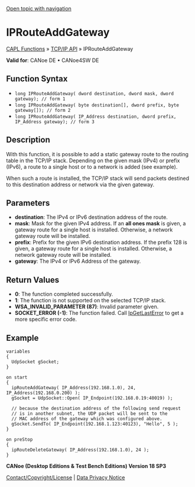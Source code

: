 [Open topic with navigation](../../../../../CANoeDEFamily.htm#Topics/CAPLFunctions/TCPIPAPI/Functions/CAPLfunctionIPRouteAddGateway.md)

# IPRouteAddGateway

[CAPL Functions](../../CAPLfunctions.md) » [TCP/IP API](../CAPLfunctionsTCPIPOverview.md) » IPRouteAddGateway

**Valid for**: CANoe DE • CANoe4SW DE

## Function Syntax

- `long IPRouteAddGateway( dword destination, dword mask, dword gateway); // form 1`
- `long IPRouteAddGateway( byte destination[], dword prefix, byte gateway[]); // form 2`
- `long IPRouteAddGateway( IP_Address destination, dword prefix, IP_Address gateway); // form 3`

## Description

With this function, it is possible to add a static gateway route to the routing table in the TCP/IP stack. Depending on the given mask (IPv4) or prefix (IPv6), a route to a single host or to a network is added (see example).

When such a route is installed, the TCP/IP stack will send packets destined to this destination address or network via the given gateway.

## Parameters

- **destination**: The IPv4 or IPv6 destination address of the route.
- **mask**: Mask for the given IPv4 address. If an **all ones mask** is given, a gateway route for a single host is installed. Otherwise, a network gateway route will be installed.
- **prefix**: Prefix for the given IPv6 destination address. If the prefix 128 is given, a gateway route for a single host is installed. Otherwise, a network gateway route will be installed.
- **gateway**: The IPv4 or IPv6 Address of the gateway.

## Return Values

- **0**: The function completed successfully.
- **1**: The function is not supported on the selected TCP/IP stack.
- **WSA_INVALID_PARAMETER (87)**: Invalid parameter given.
- **SOCKET_ERROR (-1)**: The function failed. Call [IpGetLastError](CAPLfunctionIPGetLastError.md) to get a more specific error code.

## Example

```plaintext
variables
{
  UdpSocket gSocket;
}

on start
{
  ipRouteAddGateway( IP_Address(192.168.1.0), 24, IP_Address(192.168.0.200) );
  gSocket = UdpSocket::Open( IP_Endpoint(192.168.0.19:40019) );

  // because the destination address of the following send request
  // is in another subnet, the UDP packet will be sent to the
  // MAC address of the gateway which was configured above.
  gSocket.SendTo( IP_Endpoint(192.168.1.123:40123), "Hello", 5 );
}

on preStop
{
  ipRouteDeleteGateway( IP_Address(192.168.1.0), 24 );
}
```

**CANoe (Desktop Editions & Test Bench Editions) Version 18 SP3**

[Contact/Copyright/License](../../../Shared/ContactCopyrightLicense.md) | [Data Privacy Notice](https://www.vector.com/int/en/company/get-info/privacy-policy/)
